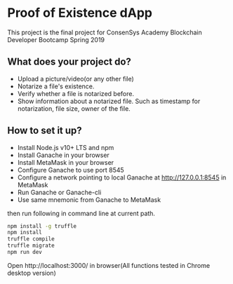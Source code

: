 # Proof of Existence dApp 
 This project is the final project for ConsenSys Academy Blockchain Developer Bootcamp Spring 2019

## What does your project do?

* Upload a picture/video(or any other file)
* Notarize a file's existence.
* Verify whether a file is notarized before.
* Show information about a notarized file. Such as timestamp for notarization, file size, owner of the file.

## How to set it up?

* Install Node.js v10+ LTS and npm
* Install Ganache in your browser
* Install MetaMask in your browser
* Configure Ganache to use port 8545
* Configure a network pointing to local Ganache at http://127.0.0.1:8545 in MetaMask
* Run Ganache or Ganache-cli
* Use same mnemonic from Ganache to MetaMask

then run following in command line at current path.

```sh
npm install -g truffle
npm install
truffle compile
truffle migrate
npm run dev
```
Open http://localhost:3000/ in browser(All functions tested in Chrome desktop version)

